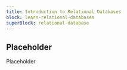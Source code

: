 ```yaml
---
title: Introduction to Relational Databases
block: learn-relational-databases
superBlock: relational-database
---
```


## Placeholder

Placeholder
